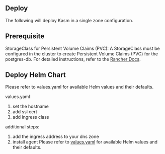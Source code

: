 ## Deploy

The following will deploy Kasm in a single zone configuration.

## Prerequisite
StorageClass for Persistent Volume Claims (PVC): A StorageClass must be configured in the cluster to create Persistent Volume Claims (PVC) for the postgres-db. For detailed instructions, refer to the [Rancher Docs](https://ranchermanager.docs.rancher.com/how-to-guides/new-user-guides/manage-clusters/create-kubernetes-persistent-storage).

## Deploy Helm Chart
Please refer to values.yaml for available Helm values and their defaults.

values.yaml
1. set the hostname
2. add ssl cert
3. add ingress class

additional steps:
1. add the ingress address to your dns zone
2. install agent
Please refer to [values.yaml]() for available Helm values and their defaults.